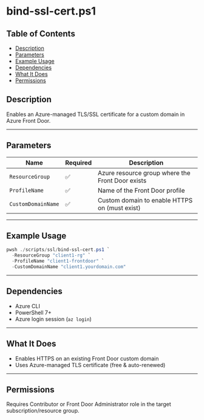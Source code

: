 # bind-ssl-cert.ps1

## Table of Contents

- [Description](#description)
- [Parameters](#parameters)
- [Example Usage](#example-usage)
- [Dependencies](#dependencies)
- [What It Does](#what-it-does)
- [Permissions](#permissions)

## Description

Enables an Azure-managed TLS/SSL certificate for a custom domain in Azure Front Door.

---

## Parameters

| Name               | Required | Description                                      |
| ------------------ | -------- | ------------------------------------------------ |
| `ResourceGroup`    | ✅       | Azure resource group where the Front Door exists |
| `ProfileName`      | ✅       | Name of the Front Door profile                   |
| `CustomDomainName` | ✅       | Custom domain to enable HTTPS on (must exist)    |

---

## Example Usage

```powershell
pwsh ./scripts/ssl/bind-ssl-cert.ps1 `
  -ResourceGroup "client1-rg" `
  -ProfileName "client1-frontdoor" `
  -CustomDomainName "client1.yourdomain.com"
```

---

## Dependencies

- Azure CLI
- PowerShell 7+
- Azure login session (`az login`)

---

## What It Does

- Enables HTTPS on an existing Front Door custom domain
- Uses Azure-managed TLS certificate (free & auto-renewed)

---

## Permissions

Requires Contributor or Front Door Administrator role in the target subscription/resource group.
